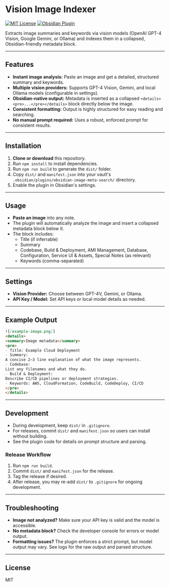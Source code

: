 # Vision Image Indexer

[![MIT License](https://img.shields.io/badge/license-MIT-blue.svg)](LICENSE)
[![Obsidian Plugin](https://img.shields.io/badge/Obsidian-Plugin-purple)](https://obsidian.md)

Extracts image summaries and keywords via vision models (OpenAI GPT-4 Vision, Google Gemini, or Ollama) and indexes them in a collapsed, Obsidian-friendly metadata block.

---

## Features
- **Instant image analysis:** Paste an image and get a detailed, structured summary and keywords.
- **Multiple vision providers:** Supports GPT-4 Vision, Gemini, and local Ollama models (configurable in settings).
- **Obsidian-native output:** Metadata is inserted as a collapsed `<details><pre>...</pre></details>` block directly below the image.
- **Consistent formatting:** Output is highly structured for easy reading and searching.
- **No manual prompt required:** Uses a robust, enforced prompt for consistent results.

---

## Installation
1. **Clone or download** this repository.
2. Run `npm install` to install dependencies.
3. Run `npm run build` to generate the `dist/` folder.
4. Copy `dist/` and `manifest.json` into your vault's `.obsidian/plugins/obsidian-image-meta-search/` directory.
5. Enable the plugin in Obsidian's settings.

---

## Usage
- **Paste an image** into any note.
- The plugin will automatically analyze the image and insert a collapsed metadata block below it.
- The block includes:
  - Title (if inferrable)
  - Summary
  - Codebase, Build & Deployment, AMI Management, Database, Configuration, Service UI & Assets, Special Notes (as relevant)
  - Keywords (comma-separated)

---

## Settings
- **Vision Provider:** Choose between GPT-4V, Gemini, or Ollama.
- **API Key / Model:** Set API keys or local model details as needed.

---

## Example Output
```markdown
![[example-image.png]]
<details>
<summary>Image metadata</summary>
<pre>
- Title: Example Cloud Deployment
- Summary:
A concise 2–3 line explanation of what the image represents.
- Codebase:
List any filenames and what they do.
- Build & Deployment:
Describe CI/CD pipelines or deployment strategies.
- Keywords: AWS, CloudFormation, CodeBuild, CodeDeploy, CI/CD
</pre>
</details>
```

---

## Development
- During development, keep `dist/` in `.gitignore`.
- For releases, commit `dist/` and `manifest.json` so users can install without building.
- See the plugin code for details on prompt structure and parsing.

### Release Workflow
1. Run `npm run build`.
2. Commit `dist/` and `manifest.json` for the release.
3. Tag the release if desired.
4. After release, you may re-add `dist/` to `.gitignore` for ongoing development.

---

## Troubleshooting
- **Image not analyzed?** Make sure your API key is valid and the model is accessible.
- **No metadata block?** Check the developer console for errors or model output.
- **Formatting issues?** The plugin enforces a strict prompt, but model output may vary. See logs for the raw output and parsed structure.

---

## License
MIT 
